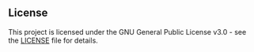 
## License
This project is licensed under the GNU General Public License v3.0 - see the [LICENSE](LICENSE) file for details.

